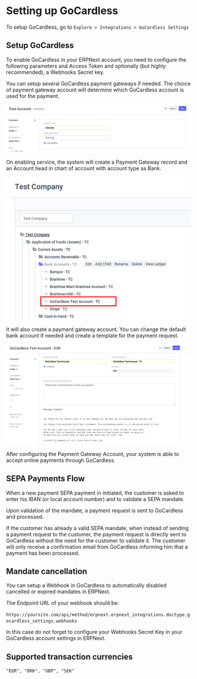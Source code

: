 
# Setting up GoCardless



To setup GoCardless, go to `Explore > Integrations > GoCardless Settings`


## Setup GoCardless


To enable GoCardless in your ERPNext account, you need to configure the following parameters and Access Token and optionally (but highly recommended), a Webhooks Secret key.


You can setup several GoCardless payment gateways if needed. The choice of payment gateway account will determine which GoCardless account is used for the payment.


![GoCardless Settings](/files/gocardless_account.png)


On enabling service, the system will create a Payment Gateway record and an Account head in chart of account with account type as Bank.


![GoCardless COA](/files/gocardless_coa.png)


It will also create a payment gateway account. You can change the default bank account if needed and create a template for the payment request.


![Payment Gateway Account](/files/payment_gateway_account_gocardless.png)


After configuring the Payment Gateway Account, your system is able to accept online payments through GoCardless.


## SEPA Payments Flow


When a new payment SEPA payment in initiated, the customer is asked to enter his IBAN (or local account number) and to validate a SEPA mandate.


Upon validation of the mandate, a payment request is sent to GoCardless and processed.


If the customer has already a valid SEPA mandate, when instead of sending a payment request to the customer, the payment request is directly sent to GoCardless without the need for the customer to validate it.
The customer will only receive a confirmation email from GoCardless informing him that a payment has been processed.


## Mandate cancellation


You can setup a Webhook in GoCardless to automatically disabled cancelled or expired mandates in ERPNext.


The Endpoint URL of your webhook should be:


`https://yoursite.com/api/method/erpnext.erpnext_integrations.doctype.gocardless_settings.webhooks`


In this case do not forget to configure your Webhooks Secret Key in your GoCardless account settings in ERPNext.


## Supported transaction currencies



```
"EUR", "DKK", "GBP", "SEK"

```



